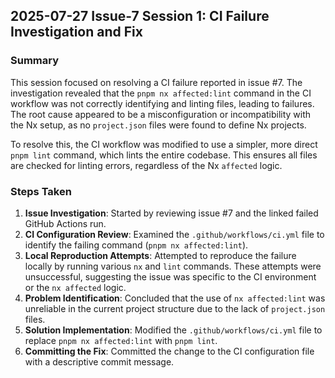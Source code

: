 ## 2025-07-27 Issue-7 Session 1: CI Failure Investigation and Fix

### Summary

This session focused on resolving a CI failure reported in issue #7. The investigation revealed that the `pnpm nx affected:lint` command in the CI workflow was not correctly identifying and linting files, leading to failures. The root cause appeared to be a misconfiguration or incompatibility with the Nx setup, as no `project.json` files were found to define Nx projects.

To resolve this, the CI workflow was modified to use a simpler, more direct `pnpm lint` command, which lints the entire codebase. This ensures all files are checked for linting errors, regardless of the Nx `affected` logic.

### Steps Taken

1.  **Issue Investigation**: Started by reviewing issue #7 and the linked failed GitHub Actions run.
2.  **CI Configuration Review**: Examined the `.github/workflows/ci.yml` file to identify the failing command (`pnpm nx affected:lint`).
3.  **Local Reproduction Attempts**: Attempted to reproduce the failure locally by running various `nx` and `lint` commands. These attempts were unsuccessful, suggesting the issue was specific to the CI environment or the `nx affected` logic.
4.  **Problem Identification**: Concluded that the use of `nx affected:lint` was unreliable in the current project structure due to the lack of `project.json` files.
5.  **Solution Implementation**: Modified the `.github/workflows/ci.yml` file to replace `pnpm nx affected:lint` with `pnpm lint`.
6.  **Committing the Fix**: Committed the change to the CI configuration file with a descriptive commit message.
